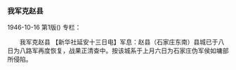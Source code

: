 ### 我军克赵县

1946-10-16
第1版()
专栏：

　　我军克赵县
    【新华社延安十三日电】军息：赵县（石家庄东南）县城已于八日为八路军再度恢复，战果正清查中。按该城系于上月六日为石家庄伪军侯如墉部所侵陷。
